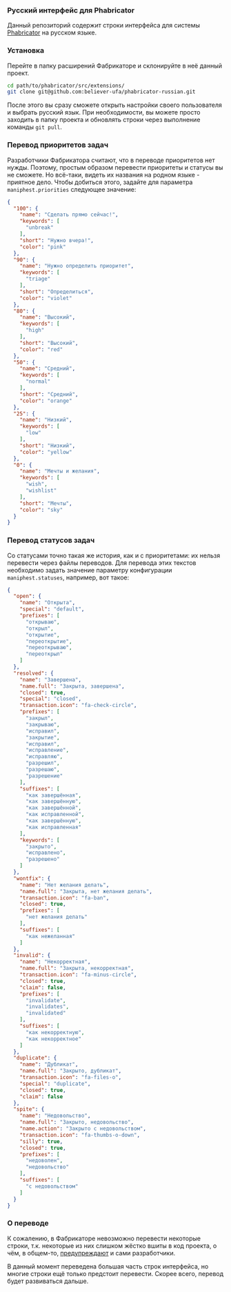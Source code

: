 ### Русский интерфейс для Phabricator

Данный репозиторий содержит строки интерфейса для системы [Phabricator](https://www.phacility.com/) на русском языке.

### Установка

Перейте в папку расширений Фабрикаторе и склонируйте в неё данный проект.

```bash
cd path/to/phabricator/src/extensions/
git clone git@github.com:believer-ufa/phabricator-russian.git
```

После этого вы сразу сможете открыть настройки своего пользователя и выбрать русский язык. При необходимости, вы можете просто заходить в папку
проекта и обновлять строки через выполнение команды `git pull`.

### Перевод приоритетов задач

Разработчики Фабрикатора считают, что в переводе приоритетов нет нужды. Поэтому, простым образом перевести приоритеты и статусы вы не сможете.
Но всё-таки, видеть их названия на родном языке - приятное дело.
Чтобы добиться этого, задайте для параметра `maniphest.priorities` следующее значение:

```json
{
  "100": {
    "name": "Сделать прямо сейчас!",
    "keywords": [
      "unbreak"
    ],
    "short": "Нужно вчера!",
    "color": "pink"
  },
  "90": {
    "name": "Нужно определить приоритет",
    "keywords": [
      "triage"
    ],
    "short": "Определиться",
    "color": "violet"
  },
  "80": {
    "name": "Высокий",
    "keywords": [
      "high"
    ],
    "short": "Высокий",
    "color": "red"
  },
  "50": {
    "name": "Средний",
    "keywords": [
      "normal"
    ],
    "short": "Средний",
    "color": "orange"
  },
  "25": {
    "name": "Низкий",
    "keywords": [
      "low"
    ],
    "short": "Низкий",
    "color": "yellow"
  },
  "0": {
    "name": "Мечты и желания",
    "keywords": [
      "wish",
      "wishlist"
    ],
    "short": "Мечты",
    "color": "sky"
  }
}
```

### Перевод статусов задач

Со статусами точно такая же история, как и с приоритетами: их нельзя перевести через файлы переводов.
Для перевода этих текстов необходимо задать значение параметру конфигурации `maniphest.statuses`, например, вот такое:

```json
{
  "open": {
    "name": "Открыта",
    "special": "default",
    "prefixes": [
      "открываю",
      "открыл",
      "открытие",
      "переоткрытие",
      "переоткрываю",
      "переоткрыл"
    ]
  },
  "resolved": {
    "name": "Завершена",
    "name.full": "Закрыта, завершена",
    "closed": true,
    "special": "closed",
    "transaction.icon": "fa-check-circle",
    "prefixes": [
      "закрыл",
      "закрываю",
      "исправил",
      "закрытие",
      "исправил",
      "исправление",
      "исправляю",
      "разрешил",
      "разрешаю",
      "разрешение"
    ],
    "suffixes": [
      "как завершённая",
      "как завершённую",
      "как завершённой",
      "как исправленной",
      "как завершённую",
      "как исправленная"
    ],
    "keywords": [
      "закрыто",
      "исправлено",
      "разрешено"
    ]
  },
  "wontfix": {
    "name": "Нет желания делать",
    "name.full": "Закрыта, нет желания делать",
    "transaction.icon": "fa-ban",
    "closed": true,
    "prefixes": [
      "нет желания делать"
    ],
    "suffixes": [
      "как нежеланная"
    ]
  },
  "invalid": {
    "name": "Некорректная",
    "name.full": "Закрыта, некорректная",
    "transaction.icon": "fa-minus-circle",
    "closed": true,
    "claim": false,
    "prefixes": [
      "invalidate",
      "invalidates",
      "invalidated"
    ],
    "suffixes": [
      "как некорректную",
      "как некорректное"
    ]
  },
  "duplicate": {
    "name": "Дубликат",
    "name.full": "Закрыто, дубликат",
    "transaction.icon": "fa-files-o",
    "special": "duplicate",
    "closed": true,
    "claim": false
  },
  "spite": {
    "name": "Недовольство",
    "name.full": "Закрыто, недовольство",
    "name.action": "Закрыто с недовольством",
    "transaction.icon": "fa-thumbs-o-down",
    "silly": true,
    "closed": true,
    "prefixes": [
      "недоволен",
      "недовольство"
    ],
    "suffixes": [
      "с недовольством"
    ]
  }
}
```

### О переводе

К сожалению, в Фабрикаторе невозможно перевести некоторые строки, т.к. некоторые из них слишком жёстко вшиты в код проекта, о чём, в общем-то,
[предупреждают](https://secure.phabricator.com/book/phabcontrib/article/internationalization/) и сами разработчики.

В данный момент переведена большая часть строк интерфейса, но многие строки ещё только предстоит перевести. Скорее всего, перевод будет развиваться дальше.
